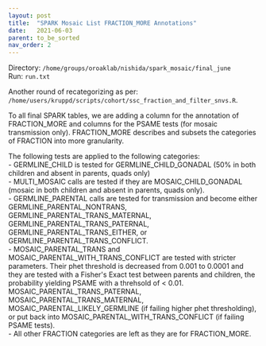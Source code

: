 ```yaml
---
layout: post
title:  "SPARK Mosaic List FRACTION_MORE Annotations"
date:   2021-06-03
parent: to_be_sorted
nav_order: 2
---
```


Directory: `/home/groups/oroaklab/nishida/spark_mosaic/final_june`
<br>Run: `run.txt`

Another round of recategorizing as per: `/home/users/kruppd/scripts/cohort/ssc_fraction_and_filter_snvs.R`.

To all final SPARK tables, we are adding a column for the annotation of FRACTION_MORE and columns for the PSAME tests (for mosaic transmission only). FRACTION_MORE describes and subsets the categories of FRACTION into more granularity.

The following tests are applied to the following categories:
<br>- GERMLINE_CHILD is tested for GERMLINE_CHILD_GONADAL (50% in both children and absent in parents, quads only)
<br>- MULTI_MOSAIC calls are tested if they are MOSAIC_CHILD_GONADAL (mosaic in both children and absent in parents, quads only).
<br>- GERMLINE_PARENTAL calls are tested for transmission and become either GERMLINE_PARENTAL_NONTRANS, GERMLINE_PARENTAL_TRANS_MATERNAL, GERMLINE_PARENTAL_TRANS_PATERNAL, GERMLINE_PARENTAL_TRANS_EITHER, or GERMLINE_PARENTAL_TRANS_CONFLICT.
<br>- MOSAIC_PARENTAL_TRANS and MOSAIC_PARENTAL_WITH_TRANS_CONFLICT are tested with stricter parameters. Their phet threshold is decreased from 0.001 to 0.0001 and they are tested with a Fisher's Exact test between parents and children, the probability yielding PSAME with a threhsold of < 0.01. MOSAIC_PARENTAL_TRANS_PATERNAL, MOSAIC_PARENTAL_TRANS_MATERNAL, MOSAIC_PARENTAL_LIKELY_GERMLINE (if failing higher phet thresholding), or put back into MOSAIC_PARENTAL_WITH_TRANS_CONFLICT (if failing PSAME tests).
<br>- All other FRACTION categories are left as they are for FRACTION_MORE.
